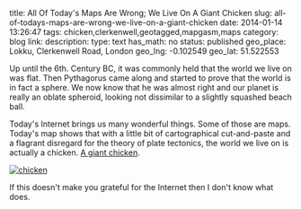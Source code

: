 title: All Of Today's Maps Are Wrong; We Live On A Giant Chicken
slug: all-of-todays-maps-are-wrong-we-live-on-a-giant-chicken
date: 2014-01-14 13:26:47
tags: chicken,clerkenwell,geotagged,mapgasm,maps
category: blog
link: 
description: 
type: text
has_math: no
status: published
geo_place: Lokku, Clerkenwell Road, London
geo_lng: -0.102549
geo_lat: 51.522553

Up until the 6th. Century BC, it was commonly held that the world we live on was flat. Then Pythagorus came along and started to prove that the world is in fact a sphere. We now know that he was almost right and our planet is really an oblate spheroid, looking not dissimilar to a slightly squashed beach ball.

Today's Internet brings us many wonderful things. Some of those are maps. Today's map shows that with a little bit of cartographical cut-and-paste and a flagrant disregard for the theory of plate tectonics, the world we live on is actually a chicken. [A giant chicken](http://sofapizza.me/post/1630460171/the-worlds-countries-can-be-arranged-to-form-a "http://sofapizza.me/post/1630460171/the-worlds-countries-can-be-arranged-to-form-a").

<!-- TEASER_END -->

[![chicken](/wp-content/uploads/2014/01/chicken.jpg)](http://sofapizza.me/post/1630460171/the-worlds-countries-can-be-arranged-to-form-a "http://sofapizza.me/post/1630460171/the-worlds-countries-can-be-arranged-to-form-a")

If this doesn't make you grateful for the Internet then I don't know what does.





